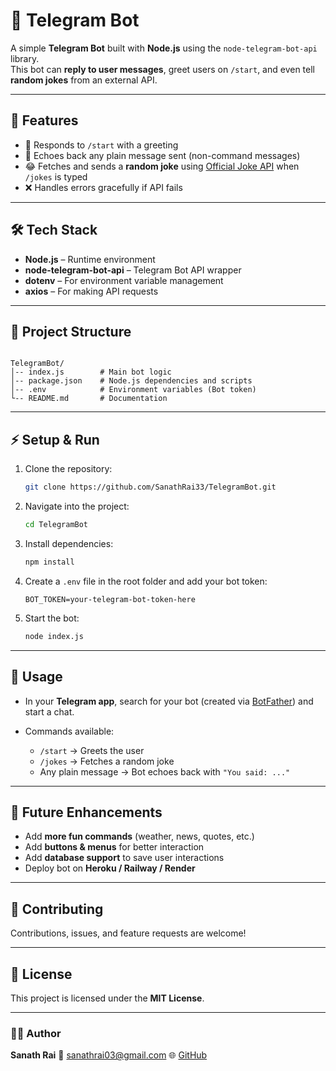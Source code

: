 # 🤖 Telegram Bot

A simple **Telegram Bot** built with **Node.js** using the `node-telegram-bot-api` library.  
This bot can **reply to user messages**, greet users on `/start`, and even tell **random jokes** from an external API.  

---

## 🚀 Features
- 👋 Responds to `/start` with a greeting  
- 💬 Echoes back any plain message sent (non-command messages)  
- 😂 Fetches and sends a **random joke** using [Official Joke API](https://github.com/15Dkatz/official_joke_api) when `/jokes` is typed  
- ❌ Handles errors gracefully if API fails  

---

## 🛠️ Tech Stack
- **Node.js** – Runtime environment  
- **node-telegram-bot-api** – Telegram Bot API wrapper  
- **dotenv** – For environment variable management  
- **axios** – For making API requests  

---

## 📂 Project Structure
```

TelegramBot/
│-- index.js        # Main bot logic
│-- package.json    # Node.js dependencies and scripts
│-- .env            # Environment variables (Bot token)
└-- README.md       # Documentation

````

---

## ⚡ Setup & Run

1. Clone the repository:
   ```bash
   git clone https://github.com/SanathRai33/TelegramBot.git
   ````

2. Navigate into the project:

   ```bash
   cd TelegramBot
   ```
3. Install dependencies:

   ```bash
   npm install
   ```
4. Create a `.env` file in the root folder and add your bot token:

   ```
   BOT_TOKEN=your-telegram-bot-token-here
   ```
5. Start the bot:

   ```bash
   node index.js
   ```

---

## 🎯 Usage

* In your **Telegram app**, search for your bot (created via [BotFather](https://core.telegram.org/bots#botfather)) and start a chat.
* Commands available:

  * `/start` → Greets the user
  * `/jokes` → Fetches a random joke
  * Any plain message → Bot echoes back with `"You said: ..."`

---

## 🔮 Future Enhancements

* Add **more fun commands** (weather, news, quotes, etc.)
* Add **buttons & menus** for better interaction
* Add **database support** to save user interactions
* Deploy bot on **Heroku / Railway / Render**

---

## 🤝 Contributing

Contributions, issues, and feature requests are welcome!

---

## 📜 License

This project is licensed under the **MIT License**.

---

### 👨‍💻 Author

**Sanath Rai**
📧 [sanathrai03@gmail.com](mailto:sanathrai03@gmail.com)
🌐 [GitHub](https://github.com/SanathRai33)
